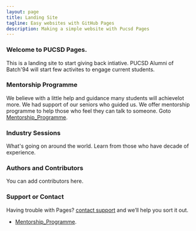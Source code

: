```yaml
---
layout: page
title: Landing Site
tagline: Easy websites with GitHub Pages
description: Making a simple website with Pucsd Pages
---
```


### Welcome to PUCSD Pages.
This is a landing site to start giving back intiative. PUCSD Alumni of Batch'94 will start few activites to engage current students.

### Mentorship Programme 
We believe with a little help and guidance many students will achievelot more. We had support of our seniors who guided us. We offer mentorship programme to help those who feel they can talk to someone.
Goto [Mentorship_Programme](https://kiranmak.github.io/pages/html/mentorship.html).


### Industry Sessions
What's going on around the world. Learn from those who have decade of experience.


### Authors and Contributors
You can add contributors here.

### Support or Contact
Having trouble with Pages? [contact support](mailto:pucsdalums@gmail.com) and we’ll help you sort it out.


- [Mentorship_Programme](https://kiranmak.github.io/pages/mentorship.html).

